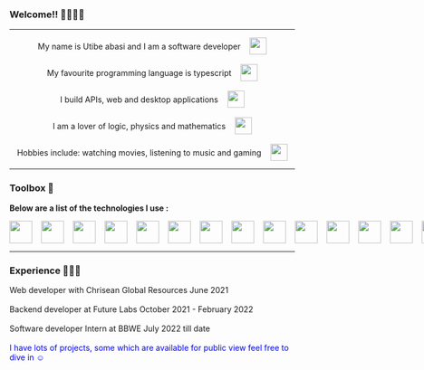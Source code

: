 ### Welcome!! 👋🏾👋🏾
<hr/>
<div>
 <div style="display: flex; align-items:center; justify-content:center; gap: 1rem;">
  <span style="">My name is Utibe abasi and I am a software developer</span>
  <img  src="https://cdn-icons-png.flaticon.com/128/1049/1049443.png" width="30" height="30"/>
 </div>
 <br/>
 <div style="display: flex; align-items:center; justify-content:center; gap: 1rem;">
  <span style="" > My favourite programming language is typescript</span>
    <img src="https://cdn-icons-png.flaticon.com/128/5968/5968381.png" width="30" height="30"/>
  </div>
  <br/>
  <div style="display: flex; align-items:center; justify-content:center; gap: 1rem;">
    <span style="" >I build APIs, web and desktop applications</span>
   <img  src="https://cdn-icons-png.flaticon.com/128/7328/7328746.png" width="30" height="30"/>
 </div>
  <br/>
  <div style="display: flex; align-items:center; justify-content:center; gap: 1rem;">
   <span>I am a lover of logic, physics and mathematics</span>
    <img src="https://cdn-icons-png.flaticon.com/128/7773/7773975.png" width="30" height="30"/>
 </div>
  <br/>
 <div style="display: flex; align-items:center; justify-content:center; gap: 1rem;">
  <span>Hobbies include: watching movies, listening to music and gaming</span>
    <img src="https://cdn-icons-png.flaticon.com/128/3655/3655721.png" width="30" height="30"/>
 </div>
</div>
<hr/>

### Toolbox 🧰 
<span style="font-weight:700;">Below are a list of the technologies I use :</span>
<div style="display: flex; align-items: center; gap: 1rem">
 <img src="https://cdn-icons-png.flaticon.com/128/174/174854.png" width="40" height="40"/>
 <img src="https://img.icons8.com/color/2x/css3.png" width="40" height="40"/>
 <img src="https://cdn-icons-png.flaticon.com/128/5968/5968381.png" width="40" height="40"/>
 <img src="https://cdn-icons-png.flaticon.com/128/5968/5968292.png" width="40" height="40"/>
 <img src="https://cdn.icon-icons.com/icons2/2415/PNG/128/sass_original_logo_icon_146350.png" width="40" height="40"/>
 <img src="https://img.icons8.com/plasticine/2x/react.png" width="40" height="40"/>
 <img src="https://img.icons8.com/color/2x/vue-js.png" width="40" height="40"/>
 <img src="https://cdn-icons-png.flaticon.com/128/5968/5968350.png" width="40" height="40"/>
 <img src="https://cdn.icon-icons.com/icons2/2107/PNG/128/file_type_node_icon_130301.png" width="40" height="40"/>
 <img src="https://cdn-icons-png.flaticon.com/128/4926/4926624.png" width="40" height="40"/>
 <img src="https://cdn-icons-png.flaticon.com/128/2111/2111288.png" width="40" height="40"/>
 <img src="https://www.electronjs.org/assets/img/logo.svg" width="40" height="40"/>
 <img src="https://docs.nestjs.com/assets/logo-small.svg" width="40" height="40"/>
 <img src="https://img.icons8.com/color/2x/mongodb.png" width="40" height="40"/>
 <img src="https://img.icons8.com/color/2x/redis.png" width="40" height="40"/>
</div>

<hr/>

### Experience 👨🏿‍💼

<div style="display: flex; flex-direction: column;">
<span>Web developer with Chrisean Global Resources June 2021</span>
 <br/>
<span>Backend developer at Future Labs October 2021 - February 2022</span>
 <br/>
<span>Software developer Intern at BBWE July 2022  till date</span>
 <br/>
</div>
<span style="color: blue; ">I have lots of projects, some which are available for public view feel free to dive in ☺️</span>
